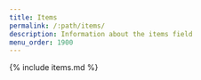 ```yaml
---
title: Items
permalink: /:path/items/
description: Information about the items field
menu_order: 1900
---
```


{% include items.md %}
